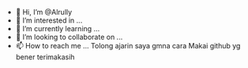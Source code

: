 - 👋 Hi, I’m @Alrully
- 👀 I’m interested in ...
- 🌱 I’m currently learning ...
- 💞️ I’m looking to collaborate on ...
- 📫 How to reach me ...
Tolong ajarin saya gmna cara Makai github yg bener terimakasih 

<!---
Alrully/Alrully is a ✨ special ✨ repository because its `README.md` (this file) appears on your GitHub profile.
You can click the Preview link to take a look at your changes.
--->
